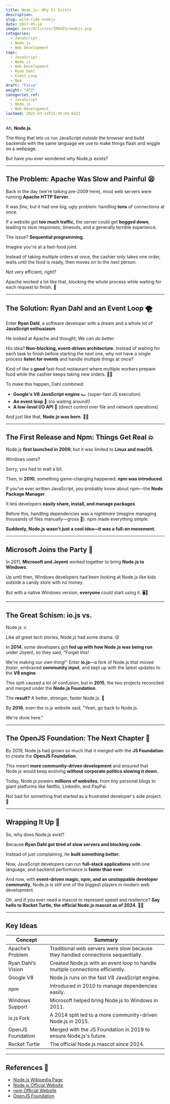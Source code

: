 ```yaml
---
title: Node.js- Why It Exists
description: 
slug: wild-ride-nodejs
date: 2017-05-14
image: post/Articles/IMAGES/nodejs.png
categories:
  - JavaScript
  - Node.js
  - Web Development
tags:
  - JavaScript
  - Node.js
  - Web Development
  - Ryan Dahl
  - Event Loop
  - Npm
draft: "False"
weight: "472"
categories_ref:
  - JavaScript
  - Node.js
  - Web Development
lastmod: 2025-03-14T15:45:04.642Z
---
```

Ah, **Node.js**.

The thing that lets us run JavaScript *outside* the browser and build backends with the same language we use to make things flash and wiggle on a webpage.

But have you ever wondered *why* Node.js exists?

***

## The Problem: Apache Was Slow and Painful 😫

Back in the day (we're talking pre-2009 here), most web servers were running **Apache HTTP Server**.

It was *fine*, but it had one big, ugly problem: handling **tons** of connections at once.

If a website got **too much traffic**, the server could get **bogged down**, leading to slow responses, timeouts, and a generally terrible experience.

The issue? **Sequential programming.**

Imagine you're at a fast-food joint.

Instead of taking multiple orders at once, the cashier only takes one order, waits until the food is ready, then moves on to the next person.

Not very efficient, right?

Apache worked a lot like that, blocking the whole process while waiting for each request to finish. 🚦

***

## The Solution: Ryan Dahl and an Event Loop 🌪️

Enter **Ryan Dahl**, a software developer with a dream and a whole lot of **JavaScript enthusiasm**.

He looked at Apache and thought, *We can do better.*

His idea? **Non-blocking, event-driven architecture.** Instead of waiting for each task to finish before starting the next one, why not have a single process **listen for events** and handle multiple things at once?

Kind of like a **good** fast-food restaurant where multiple workers prepare food while the cashier keeps taking new orders. 🍔🥤

To make this happen, Dahl combined:

* **Google's V8 JavaScript engine** 🏎️ (super-fast JS execution)
* **An event loop** 🔄 (no waiting around!)
* **A low-level I/O API** 📡 (direct control over file and network operations)

And just like that, **Node.js was born**. 🍼🎉

***

## The First Release and Npm: Things Get Real 💥

Node.js **first launched in 2009**, but it was limited to **Linux and macOS**.

Windows users?

Sorry, you had to wait a bit.

Then, in **2010**, something game-changing happened: **npm was introduced.**

If you've ever written JavaScript, you probably know about npm—the **Node Package Manager**.

It lets developers **easily share, install, and manage packages**.

Before this, handling dependencies was a *nightmare* (imagine managing thousands of files manually—gross 🤢). npm made everything simple.

**Suddenly, Node.js wasn't just a cool idea—it was a full-on movement.**

***

## Microsoft Joins the Party 🎉

In 2011, **Microsoft and Joyent** worked together to bring **Node.js to Windows**.

Up until then, Windows developers had been looking at Node.js like kids outside a candy store with no money.

But with a native Windows version, **everyone** could start using it. 🖥️💙

***

## The Great Schism: io.js vs.

Node.js ⚔️

Like all great tech stories, Node.js had some drama. 😲

In **2014**, some developers got **fed up with how Node.js was being run** under Joyent, so they said, "Forget this!

We're making our *own* thing!" Enter **io.js**—a fork of Node.js that moved *faster*, embraced **community input**, and kept up with the latest updates to the **V8 engine**.

This split caused a lot of confusion, but in **2015**, the two projects reconciled and merged under the **Node.js Foundation**.

The **result?** A better, stronger, faster Node.js. 🦾

By **2016**, even the io.js website said, "Yeah, go back to Node.js.

We're done here."

***

## The OpenJS Foundation: The Next Chapter 📖

By 2019, Node.js had grown so much that it merged with the **JS Foundation** to create the **OpenJS Foundation**.

This meant **more community-driven development** and ensured that Node.js would keep evolving **without corporate politics slowing it down**.

Today, Node.js powers **millions of websites**, from tiny personal blogs to giant platforms like Netflix, LinkedIn, and PayPal.

Not bad for something that started as a frustrated developer's side project. 🚀

***

## Wrapping It Up 🎁

So, why does Node.js exist?

Because **Ryan Dahl got tired of slow servers and blocking code**.

Instead of just complaining, he **built something better**.

Now, JavaScript developers can run **full-stack applications** with one language, and backend performance is **faster than ever**.

And now, with **event-driven magic, npm, and an unstoppable developer community**, Node.js is *still* one of the biggest players in modern web development.

Oh, and if you ever need a mascot to represent speed and resilience? **Say hello to Rocket Turtle, the official Node.js mascot as of 2024.** 🐢🚀

***

## Key Ideas

| Concept            | Summary                                                                          |
| ------------------ | -------------------------------------------------------------------------------- |
| Apache’s Problem   | Traditional web servers were slow because they handled connections sequentially. |
| Ryan Dahl’s Vision | Created Node.js with an event loop to handle multiple connections efficiently.   |
| Google V8          | Node.js runs on the fast V8 JavaScript engine.                                   |
| npm                | Introduced in 2010 to manage dependencies easily.                                |
| Windows Support    | Microsoft helped bring Node.js to Windows in 2011.                               |
| io.js Fork         | A 2014 split led to a more community-driven Node.js in 2015.                     |
| OpenJS Foundation  | Merged with the JS Foundation in 2019 to ensure Node.js's future.                |
| Rocket Turtle      | The official Node.js mascot since 2024.                                          |

***

## References 🔗

* [Node.js Wikipedia Page](https://en.wikipedia.org/wiki/Node.js)
* [Node.js Official Website](https://nodejs.org/)
* [npm Official Website](https://www.npmjs.com/)
* [OpenJS Foundation](https://openjsf.org/)
